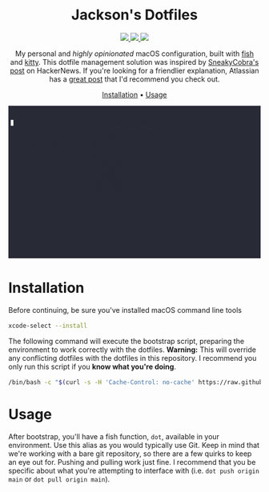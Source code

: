 <h1 align="center">
  <br>
  Jackson's Dotfiles
  <br>
</h1>

<p align="center">
  <a href="https://github.com/jacksonblankenship/dotfiles/actions/workflows/smoke.yml">
    <img src="https://github.com/jacksonblankenship/dotfiles/actions/workflows/smoke.yml/badge.svg">
  </a>
  <a href="https://github.com/jacksonblankenship/dotfiles/actions/workflows/shellcheck.yml">
    <img src="https://github.com/jacksonblankenship/dotfiles/actions/workflows/shellcheck.yml/badge.svg">
  </a>
  <a href="https://github.com/jacksonblankenship/dotfiles/actions/workflows/fishcheck.yml">
    <img src="https://github.com/jacksonblankenship/dotfiles/actions/workflows/fishcheck.yml/badge.svg">
  </a>
</p>

<p align="center">My personal and <i>highly opinionated</i> macOS configuration, built with <a href="https://fishshell.com/" target="_blank">fish</a> and <a href="https://sw.kovidgoyal.net/kitty" target="_blank">kitty</a>. This dotfile management solution was inspired by <a href="https://news.ycombinator.com/item?id=11071754" target="_blank">SneakyCobra's post</a> on HackerNews. If you're looking for a friendlier explanation, Atlassian has a <a href="https://www.atlassian.com/git/tutorials/dotfiles" target="_blank">great post</a> that I'd recommend you check out.</p>

<p align="center">
  <a href="#installation">Installation</a> •
  <a href="#usage">Usage</a>
</p>

<p align="center">
  <img src=".github/demo.gif" />
</p>


# Installation

Before continuing, be sure you've installed macOS command line tools

```bash
xcode-select --install
```

The following command will execute the bootstrap script, preparing the environment to work correctly with the dotfiles. **Warning:** This will override any conflicting dotfiles with the dotfiles in this repository. I recommend you only run this script if you **know what you're doing**.

```bash
/bin/bash -c "$(curl -s -H 'Cache-Control: no-cache' https://raw.githubusercontent.com/jacksonblankenship/dotfiles/main/.config/dotfiles/bootstrap.sh)" && exit
```

# Usage

After bootstrap, you'll have a fish function, `dot`, available in your environment. Use this alias as you would typically use Git. Keep in mind that we're working with a bare git repository, so there are a few quirks to keep an eye out for. Pushing and pulling work just fine. I recommend that you be specific about what you're attempting to interface with (i.e. `dot push origin main` or `dot pull origin main`).
